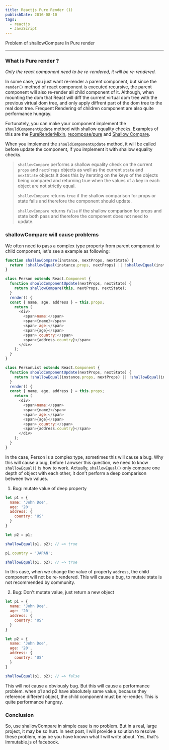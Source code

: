 ```yaml
---
title: Reactjs Pure Render (1)
publishDate: 2016-08-10
tags: 
  - reactjs
  - JavaScript
---
```


Problem of shallowCompare In Pure render

---

### What is Pure render ?

*Only the react component need to be re-rendered, it will be re-rendered.*

In some case, you just want re-render a parent component, but since the `render()` method of react component is executed
recursive, the parent component will also re-render all child component of it. Although, when mounting the dom
that React will diff the current virtual dom tree with the previous virtual dom tree, and only apply diffrent part of
the dom tree to the real dom tree. Frequent Rendering of children component are also quite performance hungray.

Fortunately, you can make your component implement the `shouldComponentUpdate` method with shallow equality checks.
Examples of this are the [PureRenderMixin](https://facebook.github.io/react/docs/pure-render-mixin.html),
[recompose/pure](https://github.com/acdlite/recompose#optimize-rendering-performance) and [Shallow Compare](https://facebook.github.io/react/docs/shallow-compare.html).

When you implement the `shouldComponentUpdate` method, it will be called before update the component, if you implement it
with shallow equality checks.

>`shallowCompare` performs a shallow equality check on the current `props` and `nextProps` objects as well 
as the current `state` and `nextState` objects.It does this by iterating on the keys of the objects being 
compared and returning true when the values of a key in each object are not strictly equal.  
>
>`shallowCompare` returns `true` if the shallow comparison for props or state fails and therefore 
the component should update.  
>
>`shallowCompare` returns `false` if the shallow comparison for props and 
state both pass and therefore the component does not need to update.

### shallowCompare will cause problems

We often need to pass a complex type property from parent component to child component,
let's see a example as following:

```js
function shallowCompare(instance, nextProps, nextState) {
  return !shallowEqual(instance.props, nextProps) || !shallowEqual(instance.state, nextState);
}

class Person extends React.Component {
  function shouldComponentUpdate(nextProps, nextState) {
    return shallowCompare(this, nextProps, nextState);
  }
  render() {
  const { name, age, address } = this.props;
    return (
      <div>
        <span>name:</span>
        <span>{name}</span>
        <span> age:</span>
        <span>{age}</span>
        <span> country:</span>
        <span>{address.country}</span>
      </div>
    );
  }
}

class PersonList extends React.Component {
  function shouldComponentUpdate(nextProps, nextState) {
    return !shallowEqual(instance.props, nextProps) || !shallowEqual(instance.state, nextState);
  }
  render() {
  const { name, age, address } = this.props;
    return (
      <div>
        <span>name:</span>
        <span>{name}</span>
        <span> age:</span>
        <span>{age}</span>
        <span> country:</span>
        <span>{address.country}</span>
      </div>
    );
  }
}
```

In the case, Person is a complex type, sometimes this will cause a bug.
Why this will cause a bug, before I anwser this question, we need to know
`shallowEqual()` is how to work. Actually, `shallowEqual()` only compare
one depth of object with each other,  it don't perform a deep comparison between
two values.

1. Bug: mutate value of deep property

```js
let p1 = {
  name: 'John Doe',
  age: '20',
  address: {
    country: 'US'
  }
}

let p2 = p1;

shallowEqual(p1, p2); // => true

p1.country = 'JAPAN';

shallowEqual(p1, p2); // => true
```

In this case, when we change the value of property `address`, the child component
will not be re-rendered. This will cause a bug, to mutate state is not recommended
by community.

2. Bug: Don't mutate value, just return a new object

```js
let p1 = {
  name: 'John Doe',
  age: '20',
  address: {
    country: 'US'
  }
}

let p2 = {
  name: 'John Doe',
  age: '20',
  address: {
    country: 'US'
  }
}

shallowEqual(p1, p2); // => false
```

This will not cause a obviously bug. But this will cause a performance problem.
when p1 and p2 have absolutely same value, because they reference different object,
the child component must be re-render. This is quite performance hungray.

### Conclusion

So, use shallowCompare in simple case is no problem. But in a real, large project, it may be
so hurt. In next post, I will provide a solution to resolve these problem, may be you have known
what I will write about. Yes, that's Immutable.js of facebook.




